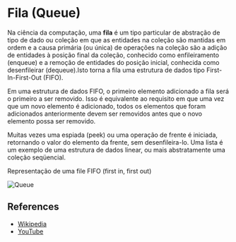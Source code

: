 # Fila (Queue)

Na ciência da computação, uma **fila** é um tipo particular de abstração
de tipo de dado ou coleção em que as entidades na coleção são mantidas em
ordem e a causa primária (ou única) de operações na coleção são a
adição de entidades à posição final da coleção, conhecido como enfileiramento
(enqueue) e a remoção de entidades do posição inicial, conhecida como desenfileirar
(dequeue).Isto torna a fila uma estrutura de dados tipo First-In-First-Out (FIFO).

Em uma estrutura de dados FIFO, o primeiro elemento adicionado a fila
será o primeiro a ser removido. Isso é equivalente ao requisito em que uma vez
que um novo elemento é adicionado, todos os elementos que foram adicionados
anteriormente devem ser removidos antes que o novo elemento possa ser removido.

Muitas vezes uma espiada (peek) ou uma operação de frente é iniciada,
retornando o valor do elemento da frente, sem desenfileira-lo. Uma lista é
um exemplo de uma estrutura de dados linear, ou mais abstratamente uma
coleção seqüencial.


Representação de uma file FIFO (first in, first out)

![Queue](https://upload.wikimedia.org/wikipedia/commons/5/52/Data_Queue.svg)

## References

- [Wikipedia](https://en.wikipedia.org/wiki/Queue_(abstract_data_type))
- [YouTube](https://www.youtube.com/watch?v=wjI1WNcIntg&list=PLLXdhg_r2hKA7DPDsunoDZ-Z769jWn4R8&index=3&)
